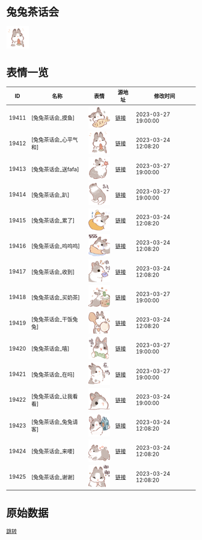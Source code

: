 # 兔兔茶话会

<img src="./cover.png" height="60" alt="cover" />

# 表情一览

|ID|名称|表情|源地址|修改时间|
|----|----|----|----|----|
|19411|[兔兔茶话会_摸鱼]|<img src="./pic/019411_%5B兔兔茶话会_摸鱼%5D.png" height="60" alt="摸鱼"/>|[链接](https://i0.hdslb.com/bfs/garb/0b84b8676d0ac8c8ea6977fad23ca208a963f708.png)|2023-03-27 19:00:00|
|19412|[兔兔茶话会_心平气和]|<img src="./pic/019412_%5B兔兔茶话会_心平气和%5D.png" height="60" alt="心平气和"/>|[链接](https://i0.hdslb.com/bfs/garb/b5456efacdf09bb5207ea46b6f2b88c64c35b6d6.png)|2023-03-24 12:08:20|
|19413|[兔兔茶话会_送fafa]|<img src="./pic/019413_%5B兔兔茶话会_送fafa%5D.png" height="60" alt="送fafa"/>|[链接](https://i0.hdslb.com/bfs/garb/12aafe0aedebd087706170e67fac14f375e8adff.png)|2023-03-27 19:00:00|
|19414|[兔兔茶话会_趴]|<img src="./pic/019414_%5B兔兔茶话会_趴%5D.png" height="60" alt="趴"/>|[链接](https://i0.hdslb.com/bfs/garb/24df902290995bde5c865a500eef6ff16a225884.png)|2023-03-27 19:00:00|
|19415|[兔兔茶话会_累了]|<img src="./pic/019415_%5B兔兔茶话会_累了%5D.png" height="60" alt="累了"/>|[链接](https://i0.hdslb.com/bfs/garb/3540f50abde64e73ace7bb8dd98e79239df66746.png)|2023-03-24 12:08:20|
|19416|[兔兔茶话会_呜呜呜]|<img src="./pic/019416_%5B兔兔茶话会_呜呜呜%5D.png" height="60" alt="呜呜呜"/>|[链接](https://i0.hdslb.com/bfs/garb/fc25241793b0b6f303f48b4bde44e35c0bff9d4e.png)|2023-03-24 12:08:20|
|19417|[兔兔茶话会_收到]|<img src="./pic/019417_%5B兔兔茶话会_收到%5D.png" height="60" alt="收到"/>|[链接](https://i0.hdslb.com/bfs/garb/f94d99b613b09877c2980ceff759eb504d081450.png)|2023-03-24 12:08:20|
|19418|[兔兔茶话会_买奶茶]|<img src="./pic/019418_%5B兔兔茶话会_买奶茶%5D.png" height="60" alt="买奶茶"/>|[链接](https://i0.hdslb.com/bfs/garb/41203df72638038adb693e610b14f9151404ece4.png)|2023-03-27 19:00:00|
|19419|[兔兔茶话会_干饭兔兔]|<img src="./pic/019419_%5B兔兔茶话会_干饭兔兔%5D.png" height="60" alt="干饭兔兔"/>|[链接](https://i0.hdslb.com/bfs/garb/e75c169d0702f57f5bf72fe9fceb497278c80eb0.png)|2023-03-24 12:08:20|
|19420|[兔兔茶话会_嘻]|<img src="./pic/019420_%5B兔兔茶话会_嘻%5D.png" height="60" alt="嘻"/>|[链接](https://i0.hdslb.com/bfs/garb/e6e44af04839bd7633f66c99dd2d4d12f5839742.png)|2023-03-27 19:00:00|
|19421|[兔兔茶话会_在吗]|<img src="./pic/019421_%5B兔兔茶话会_在吗%5D.png" height="60" alt="在吗"/>|[链接](https://i0.hdslb.com/bfs/garb/af54bd72279dee90aa1dfabb5d47295c608a928b.png)|2023-03-27 19:00:00|
|19422|[兔兔茶话会_让我看看]|<img src="./pic/019422_%5B兔兔茶话会_让我看看%5D.png" height="60" alt="让我看看"/>|[链接](https://i0.hdslb.com/bfs/garb/46d6949b4d2f7551ba6ae7c81285b4339f20b18b.png)|2023-03-24 19:00:00|
|19423|[兔兔茶话会_兔兔请客]|<img src="./pic/019423_%5B兔兔茶话会_兔兔请客%5D.png" height="60" alt="兔兔请客"/>|[链接](https://i0.hdslb.com/bfs/garb/010398d273178969378fa69172b443dbb0df7af9.png)|2023-03-24 12:08:20|
|19424|[兔兔茶话会_来喽]|<img src="./pic/019424_%5B兔兔茶话会_来喽%5D.png" height="60" alt="来喽"/>|[链接](https://i0.hdslb.com/bfs/garb/2fc9075bd84b1a384344dbd474b35efb9bb9f9fa.png)|2023-03-24 12:08:20|
|19425|[兔兔茶话会_谢谢]|<img src="./pic/019425_%5B兔兔茶话会_谢谢%5D.png" height="60" alt="谢谢"/>|[链接](https://i0.hdslb.com/bfs/garb/ddb4f2825e69c1428b2846f4dfdf8232ac465604.png)|2023-03-24 12:08:20|

# 原始数据

[跳转](./raw.json)

